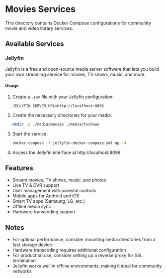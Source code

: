 # Movies Services

This directory contains Docker Compose configurations for community movie and video library services.

## Available Services

### Jellyfin

Jellyfin is a free and open-source media server software that lets you build your own streaming service for movies, TV shows, music, and more.

#### Usage

1. Create a `.env` file with your Jellyfin configuration:
   ```
   JELLYFIN_SERVER_URL=http://localhost:8096
   ```

2. Create the necessary directories for your media:
   ```bash
   mkdir -p ./media/movies ./media/tvshows
   ```

3. Start the service:
   ```bash
   docker-compose -f jellyfin-docker-compose.yml up -d
   ```

4. Access the Jellyfin interface at http://localhost:8096

## Features

- Stream movies, TV shows, music, and photos
- Live TV & DVR support
- User management with parental controls
- Mobile apps for Android and iOS
- Smart TV apps (Samsung, LG, etc.)
- Offline media sync
- Hardware transcoding support

## Notes

- For optimal performance, consider mounting media directories from a fast storage device
- Hardware transcoding requires additional configuration
- For production use, consider setting up a reverse proxy for SSL termination
- Jellyfin works well in offline environments, making it ideal for community networks